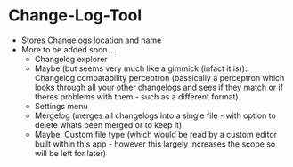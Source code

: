 # Change-Log-Tool
- Stores Changelogs location and name
- More to be added soon.... 
   -   Changelog explorer
   -   Maybe (but seems very much like a gimmick (infact it is)): Changelog compatability perceptron (bassically a perceptron which looks through all your   other changelogs and sees if they match or if theres problems with them - such as a different format)
   -   Settings menu
   -   Mergelog (merges all changelogs into a single file - with option to delete whats been merged or to keep it)
   -   Maybe: Custom file type (which would be read by a custom editor built within this app - however this largely increases the scope so will be left for later)
